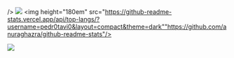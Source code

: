 <picture>
<source 
  srcset="https://github-readme-stats.vercel.app/api?username=pedr0tavi0&show_icons=true&theme=dark"
  media="(prefers-color-scheme: dark)"
/>
<source
  srcset="https://github-readme-stats.vercel.app/api?username=pedr0tavi0&show_icons=true"
  media="(prefers-color-scheme: light), (prefers-color-scheme: no-preference)"

/>
  <img src="https://github-readme-stats.vercel.app/api?username=pedr0tavi0&show_icons=true" />
  <img height="180em" src="https://github-readme-stats.vercel.app/api/top-langs/?username=pedr0tavi0&layout=compact&theme=dark""https://github.com/anuraghazra/github-readme-stats"/>
  
</picture>
<div>
  <img  src="https://github-readme-stats.vercel.app/api/top-langs/?username=pedr0tavi0&layout=compact&theme=dark""https://github.com/anuraghazra/github-readme-stats"/>
</div>
